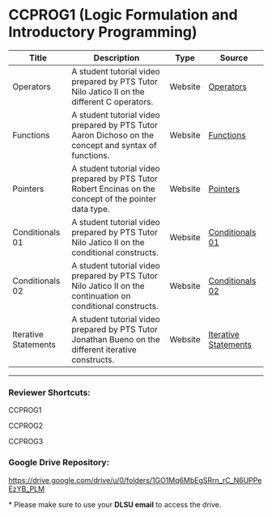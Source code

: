 # CCPROG1 (Logic Formulation and Introductory Programming)

| Title | Description | Type | Source |
| ----- | ----------- | ---- | ------ |
| Operators | A student tutorial video prepared by PTS Tutor Nilo Jatico II on the different C operators. | Website | [Operators](https://www.youtube.com/watch?v=jjn7G4261jA&list=PLE17fqz4FCEH_bqnjR_qVZpI9kfjhCNkr&index=5) |
| Functions | A student tutorial video prepared by PTS Tutor Aaron Dichoso on the concept and syntax of functions. | Website | [Functions](https://www.youtube.com/watch?v=46glqZyy7Q8&list=PLE17fqz4FCEH_bqnjR_qVZpI9kfjhCNkr&index=7) |
| Pointers | A student tutorial video prepared by PTS Tutor Robert Encinas on the concept of the pointer data type. | Website | [Pointers](https://www.youtube.com/watch?v=G6fXZ2LtOCc&list=PLE17fqz4FCEH_bqnjR_qVZpI9kfjhCNkr&index=4) |
| Conditionals 01 | A student tutorial video prepared by PTS Tutor Nilo Jatico II on the conditional constructs. | Website | [Conditionals 01](https://www.youtube.com/watch?v=tqYhTYuBjpU&list=PLE17fqz4FCEHD-yuZjU8PSZZeW_f5EXXs&index=1) |
| Conditionals 02 | A student tutorial video prepared by PTS Tutor Nilo Jatico II on the continuation on conditional constructs. | Website | [Conditionals 02](https://www.youtube.com/watch?v=GIKVStd-LwE&list=PLE17fqz4FCEHD-yuZjU8PSZZeW_f5EXXs&index=2) |
| Iterative Statements | A student tutorial video prepared by PTS Tutor Jonathan Bueno on the different iterative constructs. | Website | [Iterative Statements](https://www.youtube.com/watch?v=SvGvdSkY5zg&list=PLE17fqz4FCEH_bqnjR_qVZpI9kfjhCNkr&index=6) |

---
### Reviewer Shortcuts:

CCPROG1

CCPROG2

CCPROG3

### Google Drive Repository:

https://drive.google.com/drive/u/0/folders/1GO1Mq6MbEgSRrn_rC_N6UPPeEzYB_PLM

\* Please make sure to use your **DLSU email** to access the drive.

